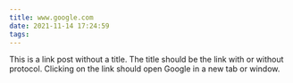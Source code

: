 ```yaml
---
title: www.google.com
date: 2021-11-14 17:24:59
tags:
---
```


This is a link post without a title. The title should be the link with or without protocol. Clicking on the link should open Google in a new tab or window.
